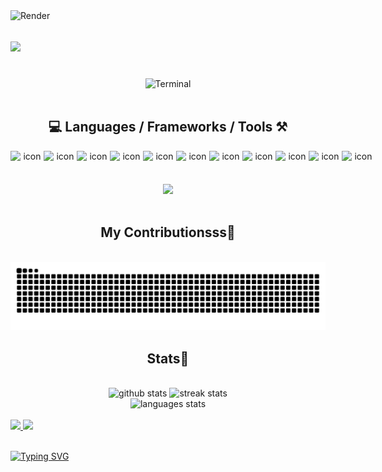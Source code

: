 <!-- VISITOR BADGE -->
<!-- https://github.com/hehuapei/visitor-badge -->
<!-- <img align="right" src="https://visitor-badge.laobi.icu/badge?page_id=mao1910.mao1910&left_color=%2379DAF9&right_color=%23FE6E96" /> -->


<!-- CAPSULE RENDER -->
<!-- https://github.com/hehuapei/visitor-badge](https://github.com/kyechan99/capsule-render -->
<img align="left" src="https://capsule-render.vercel.app/api?type=venom&height=150&color=0:FE6E96,100:FFC0CB&animation=scaleIn&fontAlign=50&text=φ(◎◎ヘ)&fontAlignY=50&fontColor=000000&fontSize=30" alt="Render">


<!-- TYPING SVG -->
<!-- https://github.com/DenverCoder1/readme-typing-svg -->
<h1 align="left">
    <img src="https://readme-typing-svg.herokuapp.com/?size=35&center=true&vCenter=true&width=500&height=70&color=FE6E96&font=poppins&duration=5000&lines=Hi%20there!%20%F0%9F%91%8B;您好啊%20%F0%9F%91%8B;¡Buenas!%20%F0%9F%91%8B;%D8%A3%D9%87%D9%84%D8%A7%D9%8B%20%D8%A8%D9%83%20%F0%9F%91%8B;Olá!%20%F0%9F%91%8B;नमस्ते%20जी%20%F0%9F%91%8B" />
</h1>
<br/>


<!-- ABOUT ME TERMINAL -->
<!-- https://www.terminalgif.com/ -->
<div align="center">
<img src="/assets/terminal_02.gif?raw=true" alt="Terminal"/>
</div>
<br/>


<!-- TECHNOLOGIES LOGOS -->
<h2 align="center">💻 Languages / Frameworks / Tools ⚒️</h2>
<div align="center">
    <!-- https://github.com/qkrdmstlr3/techstack-generator?tab=readme-ov-file -->
    <div style="display: flex; align-items: flex-start;"><img src="https://techstack-generator.vercel.app/python-icon.svg" alt="icon" width="53" height="53" /><img src="https://techstack-generator.vercel.app/django-icon.svg" alt="icon" width="53" height="53" /><img src="https://techstack-generator.vercel.app/js-icon.svg" alt="icon" width="53" height="53" /><img src="https://techstack-generator.vercel.app/ts-icon.svg" alt="icon" width="53" height="53" /><img src="https://techstack-generator.vercel.app/react-icon.svg" alt="icon" width="53" height="53" /><img src="https://techstack-generator.vercel.app/docker-icon.svg" alt="icon" width="53" height="53" /><img src="https://techstack-generator.vercel.app/kubernetes-icon.svg" alt="icon" width="53" height="53" /><img src="https://techstack-generator.vercel.app/nginx-icon.svg" alt="icon" width="53" height="53" /><img src="https://techstack-generator.vercel.app/raspberrypi-icon.svg" alt="icon" width="53" height="53" /><img src="https://techstack-generator.vercel.app/mysql-icon.svg" alt="icon" width="53" height="53" /><img src="https://techstack-generator.vercel.app/java-icon.svg" alt="icon" width="53" height="53" /></div>
    <!-- https://github.com/tandpfun/skill-icons -->
<img src="https://skillicons.dev/icons?i=nextjs,tailwind,html,css,markdown,spring,postgresql,git,postman,vscode,pycharm&perline=11&theme=dark" />
</div>
<br/>


<!-- CONTRIBUTIONS SNAKE GAME -->
<!-- https://github.com/Platane/snk -->
<div align="center">
  <h2> My Contributionsss🐍 </h2>
  <br>
  <picture>
    <source media="(prefers-color-scheme: dark)" srcset="https://raw.githubusercontent.com/mao1910/mao1910/output/github-snake-dark.svg" />
    <source media="(prefers-color-scheme: light)" srcset="https://raw.githubusercontent.com/mao1910/mao1910/output/github-snake.svg" />
    <img alt="GitHub contribution graph snake animation" src="https://raw.githubusercontent.com/mao1910/mao1910/output/github-snake.svg" />
  </picture>
  <br/>
</div>


<!-- GITHUB STATS -->
<!-- https://github.com/DenverCoder1/github-readme-streak-stats --> <!--  My Vercel -->
<!-- https://github.com/anuraghazra/github-readme-stats --> <!--  My  Vercel -->
<h2 align="center"> Stats📝 </h2>
  <br>
<div align=center>
  <img width="429" src="https://github-readme-stats-sable-nine-43.vercel.app/api?username=mao1910&count_private=true&show_icons=true&theme=dracula&rank_icon=github&hide=contribs&border_radius=10&border_color=306998" alt="github stats"/>
  <img width="396" src="https://github-readme-streak-stats-2235.vercel.app?user=mao1910&count_private=true&theme=dracula&currStreakNum=79DAF9&currStreakLabel=FE6E96&border_radius=10&border=306998" alt="streak stats"/>
  <br/>
  <img src="https://github-readme-stats-sable-nine-43.vercel.app/api/top-langs/?username=mao1910&layout=compact&theme=dracula&border_radius=10&size_weight=0.5&count_weight=0.5&border_color=306998&hide=php" alt="languages stats" />     <!-- exclude_repo= -->
</div>
<br/>


<!--  SOCIAL NETWORKS -->
<!-- https://github.com/alexandresanlim/Badges4-README.md-Profile -->
  <div> 
    <a href="https://www.nicepng.com/ourpic/u2q8o0t4t4r5o0r5_website-under-construction-png-graphic-transparent-website-under/"> <img src="https://img.shields.io/badge/Portfolio-306998?style=for-the-badge&logo=Google-chrome&logoColor=white" target="_blank"> </a><!-- ADD PORTFOLIO WEBSITE -->
    <a href = "mailto:mao1910dev@gmail.com"><img src="https://img.shields.io/badge/proton%20mail-6D4AFF?style=for-the-badge&logo=protonmail&logoColor=white" target="_blank"></a> <!-- UPDATE EMAIL -->
  </div>


<!--
<details>
<summary>While you're here, grab something to read 📕</summary>
- [Building In-Video Search at Netflix](https://netflixtechblog.com/building-in-video-search-936766f0017c)  
- [Real-Time Messaging at Slack](https://slack.engineering/real-time-messaging/)  
- [How Discord Stores Trillions of Messages](https://discord.com/blog/how-discord-stores-trillions-of-messages)
<br/>
</details>
-->
<br>


<!-- FOOTER -->
<!-- https://github.com/DenverCoder1/readme-typing-svg -->
<!-- https://readme-typing-svg.demolab.com/demo/ -->
<a href="https://git.io/typing-svg"><img src="https://readme-typing-svg.demolab.com?font=Poppins&pause=1000&color=FE6E96&width=535&lines=Goodbye!%20%F0%9F%91%8B;%E5%86%8D%E8%A7%81%E5%95%8A%20%F0%9F%91%8B;%C2%A1Ad%C3%B3s!%20%F0%9F%91%8B;%D9%85%D8%B9%20%D8%A7%D9%84%D8%B3%D9%84%D8%A7%D9%85%D8%A9%20%F0%9F%91%8B;Tchau!%20%F0%9F%91%8B;%E0%A4%85%E0%A4%B2%E0%A4%B5%E0%A4%BF%E0%A4%A6%E0%A4%BE%20%E0%A4%9C%E0%A5%80%20%F0%9F%91%8B" alt="Typing SVG" /></a>


<!-- RSS FEED -->
<!-- https://github.com/gautamkrishnar/blog-post-workflow -->
<!-- BLOG-POST-LIST:START/END -->


<!-- TODO
Fix Socials [Portfolio, Email]
Terminal Gif: change the green button to 306998; make it type slightly faster but last the same time
Update the icons for languages and tools accordingly
Update the Terminal Gif info accordingly
Update the public repos with the Portfolio projects
Fix the typo in the pfp
Consider changing the Goodbye languages to not mirror the Hello languages
Figure out the contribution graph color scheme with the overal page
-->
